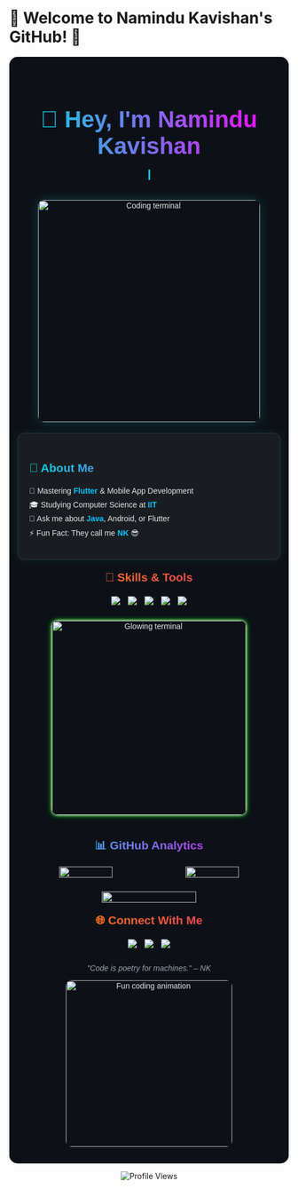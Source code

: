 # 🌌 Welcome to Namindu Kavishan's GitHub! 🚀

<div align="center" style="font-family:'Poppins',sans-serif; color:#e6e6e6; background:#0d1117; padding:30px 15px; border-radius:15px;">

  <!-- Hero Section -->
  <h1 style="
    font-size:3em;
    background: linear-gradient(90deg, #00dbde, #fc00ff);
    -webkit-background-clip: text;
    -webkit-text-fill-color: transparent;
    animation: float 3s ease-in-out infinite;
  ">
    👋 Hey, I'm Namindu Kavishan
  </h1>
  <h3 style="color:#9ca3af; font-weight:400; margin-top:-10px; animation: typing 3.5s steps(30) forwards; overflow:hidden; white-space:nowrap; border-right:3px solid #00c6ff; width:0;">
    Flutter Enthusiast | Computer Science Undergraduate
  </h3>

  <img src="https://media.giphy.com/media/v1.Y2lkPTc5MGI3NjExdDNqbjR5dXRjMGVyMGd5N2hnbGprb25sMzR6ajI4N2F4Yzh3c3V0YiZlcD12MV9pbnRlcm5hbF9naWZfYnlfaWQmY3Q9Zw/26tn33aiTi1jkl6H6/giphy.gif" alt="Coding terminal" width="400" style="border-radius:10px; box-shadow:0 0 20px rgba(0,255,255,0.2); margin:20px;">

  <!-- About Me -->
  <div style="max-width:700px; background:rgba(255,255,255,0.05); border:1px solid rgba(255,255,255,0.1); border-radius:12px; padding:20px; box-shadow:0 0 15px rgba(0,255,255,0.1); text-align:left;">
    <h2 style="background: linear-gradient(90deg, #00dbde, #fc00ff); -webkit-background-clip: text; -webkit-text-fill-color: transparent;">🧠 About Me</h2>
    <ul style="list-style:none; padding:0; line-height:1.8em; font-size:1em;">
      <li>🌱 Mastering <b style="color:#00c6ff;">Flutter</b> & Mobile App Development</li>
      <li>🎓 Studying Computer Science at <b style="color:#00c6ff;">IIT</b></li>
      <li>💬 Ask me about <b style="color:#00c6ff;">Java</b>, Android, or Flutter</li>
      <li>⚡ Fun Fact: They call me <b style="color:#00c6ff;">NK</b> 😎</li>
    </ul>
  </div>

  <!-- Skills & Tools -->
  <h2 style="background: linear-gradient(90deg, #ff8a00, #e52e71); -webkit-background-clip: text; -webkit-text-fill-color: transparent; margin-top:20px;">🧰 Skills & Tools</h2>
  <div align="center">
    <img src="https://img.shields.io/badge/Flutter-02569B?style=flat&logo=flutter&logoColor=white" style="margin:5px;">
    <img src="https://img.shields.io/badge/Java-007396?style=flat&logo=java&logoColor=white" style="margin:5px;">
    <img src="https://img.shields.io/badge/Android-3DDC84?style=flat&logo=android&logoColor=black" style="margin:5px;">
    <img src="https://img.shields.io/badge/Dart-0175C2?style=flat&logo=dart&logoColor=white" style="margin:5px;">
    <img src="https://img.shields.io/badge/Git-F05032?style=flat&logo=git&logoColor=white" style="margin:5px;">
  </div>

  <img src="https://media.giphy.com/media/v1.Y2lkPTc5MGI3NjExNzN2eGN1bG5kMWR3bWV4ZG5wc2M0aG1wNDFqMHF6Z3J3NzM0anV6eiZlcD12MV9pbnRlcm5hbF9naWZfYnlfaWQmY3Q9Zw/3o7TKSMR5JFUgEo5W0/giphy.gif" alt="Glowing terminal" width="350" style="border-radius:10px; margin:20px; animation: glow 2s ease-in-out infinite alternate;">

  <!-- GitHub Analytics -->
  <h2 style="background: linear-gradient(90deg, #00dbde, #fc00ff); -webkit-background-clip: text; -webkit-text-fill-color: transparent; margin-top:20px;">📊 GitHub Analytics</h2>
  <div align="center" style="display:flex; flex-wrap:wrap; justify-content:center; gap:15px;">
    <img src="https://github-readme-stats.vercel.app/api?username=Namindu-07&theme=tokyonight&show_icons=true&count_private=true&hide_border=true" width="45%" style="border-radius:10px;">
    <img src="https://github-readme-streak-stats.herokuapp.com/?user=Namindu-07&theme=tokyonight&hide_border=true" width="45%" style="border-radius:10px;">
    <img src="https://github-readme-stats.vercel.app/api/top-langs/?username=Namindu-07&theme=tokyonight&layout=compact&hide_border=true" width="60%" style="border-radius:10px; margin-top:10px;">
  </div>

  <!-- Connect With Me -->
  <h2 style="background: linear-gradient(90deg, #ff8a00, #e52e71); -webkit-background-clip: text; -webkit-text-fill-color: transparent; margin-top:20px;">🌐 Connect With Me</h2>
  <p>
    <a href="https://github.com/Namindu-07" target="_blank"><img src="https://img.shields.io/badge/GitHub-181717?style=for-the-badge&logo=github&logoColor=white" style="margin:5px;"></a>
    <a href="https://linkedin.com/in/namindu-kavishan" target="_blank"><img src="https://img.shields.io/badge/LinkedIn-0077B5?style=for-the-badge&logo=linkedin&logoColor=white" style="margin:5px;"></a>
    <a href="mailto:kavishannamindu@gmail.com" target="_blank"><img src="https://img.shields.io/badge/Gmail-D14836?style=for-the-badge&logo=gmail&logoColor=white" style="margin:5px;"></a>
  </p>

  <!-- Footer Quote & GIF -->
  <div style="margin-top:20px;">
    <p style="font-style:italic; color:#9ca3af;">"Code is poetry for machines." – NK</p>
    <img src="https://media.giphy.com/media/v1.Y2lkPTc5MGI3NjExN3B5a3Z4Z2l3N2o3OHQ3YXMwd2doaHprMzIzZ2V4a3V1bG9hd2Y1NiZlcD12MV9pbnRlcm5hbF9naWZfYnlfaWQmY3Q9Zw/26gsjCzAffmm6BPlu/giphy.gif" alt="Fun coding animation" width="300" style="border-radius:10px; animation: float 3s ease-in-out infinite;">
  </div>

  <!-- Animations -->
  <style>
    @keyframes float {
      0%, 100% { transform: translateY(0px); }
      50% { transform: translateY(-10px); }
    }
    @keyframes typing {
      from { width: 0; }
      to { width: 100%; }
    }
    @keyframes glow {
      from { box-shadow: 0 0 5px #fff, 0 0 10px #00ff00; }
      to { box-shadow: 0 0 10px #fff, 0 0 20px #00ff00; }
    }
    a img:hover {
      transform: scale(1.1);
      transition: transform 0.3s ease;
      filter: brightness(1.2);
    }
  </style>
</div>

<p align="center"><img src="https://komarev.com/ghpvc/?username=Namindu-07&label=Profile%20views&color=00dbde&style=flat" alt="Profile Views"/></p>
